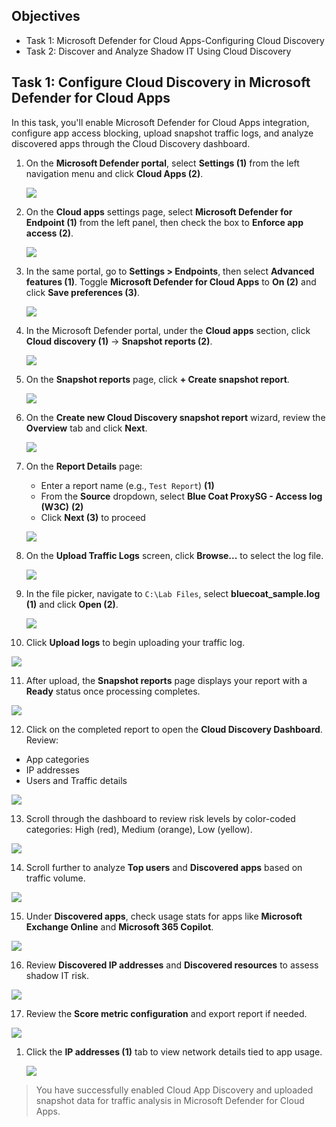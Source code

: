 ## Objectives

- Task 1: Microsoft Defender for Cloud Apps-Configuring Cloud Discovery
- Task 2: Discover and Analyze Shadow IT Using Cloud Discovery 

## Task 1: Configure Cloud Discovery in Microsoft Defender for Cloud Apps

In this task, you'll enable Microsoft Defender for Cloud Apps integration, configure app access blocking, upload snapshot traffic logs, and analyze discovered apps through the Cloud Discovery dashboard.

1. On the **Microsoft Defender portal**, select **Settings (1)** from the left navigation menu and click **Cloud Apps (2)**.

   ![](./media/rd_day1_ex4_t1_3.png)

2. On the **Cloud apps** settings page, select **Microsoft Defender for Endpoint (1)** from the left panel, then check the box to **Enforce app access (2)**.

   ![](./media/rd_day1_ex4_t1_4.png)

3. In the same portal, go to **Settings > Endpoints**, then select **Advanced features (1)**. Toggle **Microsoft Defender for Cloud Apps** to **On (2)** and click **Save preferences (3)**.

   ![](./media/rd_day1_ex4_t1_3.png)

4. In the Microsoft Defender portal, under the **Cloud apps** section, click **Cloud discovery (1)** → **Snapshot reports (2)**.

   ![](./media/rd_day1_ex4_t1_4.png)

5. On the **Snapshot reports** page, click **+ Create snapshot report**.

   ![](./media/rd_day1_ex4_t1_5.png)

6. On the **Create new Cloud Discovery snapshot report** wizard, review the **Overview** tab and click **Next**.

   ![](./media/rd_day1_ex4_t1_6.png)

7. On the **Report Details** page:
   - Enter a report name (e.g., `Test Report`) **(1)**
   - From the **Source** dropdown, select **Blue Coat ProxySG - Access log (W3C)** **(2)**
   - Click **Next (3)** to proceed

   ![](./media/rd_day1_ex4_t1_7.png)

8. On the **Upload Traffic Logs** screen, click **Browse...** to select the log file.

   ![](./media/rd_day1_ex4_t1_8.png)

9. In the file picker, navigate to `C:\Lab Files`, select **bluecoat_sample.log (1)** and click **Open (2)**.

   ![](./media/rd_day1_ex4_t1_9.png)

10. Click **Upload logs** to begin uploading your traffic log.

   ![](./media/rd_day1_ex4_t1_10.png)

11. After upload, the **Snapshot reports** page displays your report with a **Ready** status once processing completes.

   ![](./media/rd_day1_ex4_t1_11.png)

12. Click on the completed report to open the **Cloud Discovery Dashboard**. Review:
   - App categories  
   - IP addresses  
   - Users and Traffic details

   ![](./media/rd_day1_ex4_t1_12.png)

13. Scroll through the dashboard to review risk levels by color-coded categories: High (red), Medium (orange), Low (yellow).

   ![](./media/rd_day1_ex4_t1_13.png)

14. Scroll further to analyze **Top users** and **Discovered apps** based on traffic volume.

   ![](./media/rd_day1_ex4_t1_14.png)

15. Under **Discovered apps**, check usage stats for apps like **Microsoft Exchange Online** and **Microsoft 365 Copilot**.

   ![](./media/rd_day1_ex4_t1_15.png)

16. Review **Discovered IP addresses** and **Discovered resources** to assess shadow IT risk.

   ![](./media/rd_day1_ex4_t1_16.png)

17. Review the **Score metric configuration** and export report if needed.

   ![](./media/rd_day1_ex4_t1_17.png)

1. Click the **IP addresses (1)** tab to view network details tied to app usage.

   ![](./media/rd_day1_ex4_t1_17.png)

> You have successfully enabled Cloud App Discovery and uploaded snapshot data for traffic analysis in Microsoft Defender for Cloud Apps.
